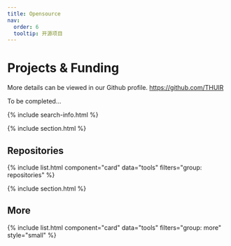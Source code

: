 ```yaml
---
title: Opensource
nav:
  order: 6
  tooltip: 开源项目
---
```


# <i class="fas fa-tools"></i>Projects & Funding

More details can be viewed in our Github profile. https://github.com/THUIR

To be completed...

{% include search-info.html %}

{% include section.html %}

## Repositories

{% include list.html component="card" data="tools" filters="group: repositories" %}

{% include section.html %}

## More

{% include list.html component="card" data="tools" filters="group: more" style="small" %}
